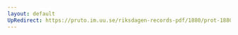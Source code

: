```yaml
---
layout: default
UpRedirect: https://pruto.im.uu.se/riksdagen-records-pdf/1880/prot-1880--ak--060/prot-1880--ak--060_014.pdf
---
```

